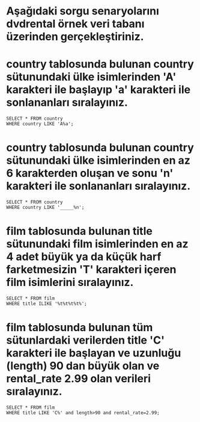 # Aşağıdaki sorgu senaryolarını dvdrental örnek veri tabanı üzerinden gerçekleştiriniz.

# country tablosunda bulunan country sütunundaki ülke isimlerinden 'A' karakteri ile başlayıp 'a' karakteri ile sonlananları sıralayınız.
	SELECT * FROM country
	WHERE country LIKE 'A%a'; 
# country tablosunda bulunan country sütunundaki ülke isimlerinden en az 6 karakterden oluşan ve sonu 'n' karakteri ile sonlananları sıralayınız.
	SELECT * FROM country
	WHERE country LIKE '_____%n'; 
# film tablosunda bulunan title sütunundaki film isimlerinden en az 4 adet büyük ya da küçük harf farketmesizin 'T' karakteri içeren film isimlerini sıralayınız.
	SELECT * FROM film
	WHERE title ILIKE '%t%t%t%t%';	
# film tablosunda bulunan tüm sütunlardaki verilerden title 'C' karakteri ile başlayan ve uzunluğu (length) 90 dan büyük olan ve rental_rate 2.99 olan verileri sıralayınız.
	SELECT * FROM film
	WHERE title LIKE 'C%' and length>90 and rental_rate=2.99;